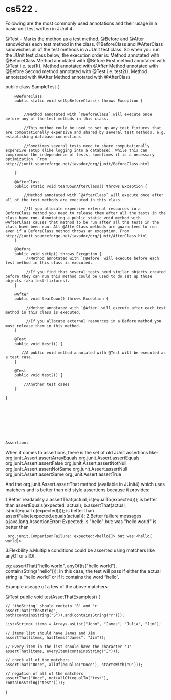 # cs522 . 


Following are the most commonly used annotations and their usage in a basic unit test written in JUnit 4:

@Test - Marks the method as a test method.
@Before and @After sandwiches each test method in the class.
@BeforeClass and @AfterClass sandwiches all of the test methods in a JUnit test class.
So when you run the JUnit test class below, the execution order is:
Method annotated with @BeforeClass
Method annotated with @Before
First method annotated with @Test i.e. test1().
Method annotated with @After
Method annotated with @Before
Second method annotated with @Test i.e. test2().
Method annotated with @After
Method annotated with @AfterClass


public class SampleTest {

        @BeforeClass
        public static void setUpBeforeClass() throws Exception {
            
            
            //Method annotated with `@BeforeClass` will execute once before any of the test methods in this class.

            //This method could be used to set up any test fixtures that are computationally expensive and shared by several test methods. e.g. establishing database connections 

            //Sometimes several tests need to share computationally expensive setup (like logging into a database). While this can compromise the independence of tests, sometimes it is a necessary optimization. From http://junit.sourceforge.net/javadoc/org/junit/BeforeClass.html
           
        }

        @AfterClass
        public static void tearDownAfterClass() throws Exception {
            
            //Method annotated with `@AfterClass` will execute once after all of the test methods are executed in this class.

            //If you allocate expensive external resources in a BeforeClass method you need to release them after all the tests in the class have run. Annotating a public static void method with @AfterClass causes that method to be run after all the tests in the class have been run. All @AfterClass methods are guaranteed to run even if a BeforeClass method throws an exception. From http://junit.sourceforge.net/javadoc/org/junit/AfterClass.html
        }

        @Before
        public void setUp() throws Exception {
             //Method annotated with `@Before` will execute before each test method in this class is executed.

             //If you find that several tests need similar objects created before they can run this method could be used to do set up those objects (aka test-fixtures).
        }
        
        @After
        public void tearDown() throws Exception {
             
             //Method annotated with `@After` will execute after each test method in this class is executed.

             //If you allocate external resources in a Before method you must release them in this method.
        }

        @Test
        public void test1() {
           
           //A public void method annotated with @Test will be executed as a test case.
        }

        @Test
        public void test2() {
   
            //Another test cases
        }

    }
    
    
    
    
    
    
    
    
    
    Assertion:
    
    
    
    
    
When it comes to assertions, there is the set of old JUnit assertions like:
org.junit.Assert.assertArrayEquals
org.junit.Assert.assertEquals
org.junit.Assert.assertFalse
org.junit.Assert.assertNotNull
org.junit.Assert.assertNotSame
org.junit.Assert.assertNull
org.junit.Assert.assertSame
org.junit.Assert.assertTrue


And the org.junit.Assert.assertThat method (available in JUnit4) which uses matchers and is better than old style assertions because it provides:

1.Better readability
   a.assertThat(actual, is(equalTo(expected))); is better than assertEquals(expected, actual);
   b.assertThat(actual, is(not(equalTo(expected)))); is better than assertFalse(expected.equals(actual));
2.Better failiure messages
   a.java.lang.AssertionError: Expected: is "hello" but: was "hello world" is better than

     org.junit.ComparisonFailure: expected:<hello[]> but was:<hello[ world]>

3.Flexbility
    a.Multiple conditions could be asserted using matchers like anyOf or allOf.

eg: assertThat("hello world", anyOf(is("hello world"), containsString("hello"))); In this case, the test will pass if either the actual string is “hello world” or if it contains the word “hello”.


Example useage of a few of the above matchers

@Test
public void testAssetThatExamples() {

    // 'theString' should contain 'S' and 'r'
    assertThat("theString", both(containsString("S")).and(containsString("r")));

    List<String> items = Arrays.asList("John", "James", "Julia", "Jim");

    // items list should have James and Jim
    assertThat(items, hasItems("James", "Jim"));

    // Every item in the list should have the character 'J'
    assertThat(items, everyItem(containsString("J")));

    // check all of the matchers
    assertThat("Once", allOf(equalTo("Once"), startsWith("O")));

    // negation of all of the matchers
    assertThat("Once", not(allOf(equalTo("test"), containsString("test"))));
}
